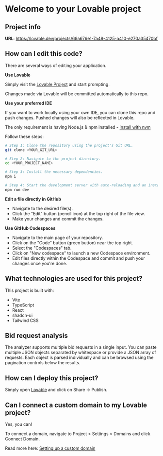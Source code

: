 # Welcome to your Lovable project

## Project info

**URL**: https://lovable.dev/projects/69a676e1-7a48-4125-a410-e270a35470bf

## How can I edit this code?

There are several ways of editing your application.

**Use Lovable**

Simply visit the [Lovable Project](https://lovable.dev/projects/69a676e1-7a48-4125-a410-e270a35470bf) and start prompting.

Changes made via Lovable will be committed automatically to this repo.

**Use your preferred IDE**

If you want to work locally using your own IDE, you can clone this repo and push changes. Pushed changes will also be reflected in Lovable.

The only requirement is having Node.js & npm installed - [install with nvm](https://github.com/nvm-sh/nvm#installing-and-updating)

Follow these steps:

```sh
# Step 1: Clone the repository using the project's Git URL.
git clone <YOUR_GIT_URL>

# Step 2: Navigate to the project directory.
cd <YOUR_PROJECT_NAME>

# Step 3: Install the necessary dependencies.
npm i

# Step 4: Start the development server with auto-reloading and an instant preview.
npm run dev
```

**Edit a file directly in GitHub**

- Navigate to the desired file(s).
- Click the "Edit" button (pencil icon) at the top right of the file view.
- Make your changes and commit the changes.

**Use GitHub Codespaces**

- Navigate to the main page of your repository.
- Click on the "Code" button (green button) near the top right.
- Select the "Codespaces" tab.
- Click on "New codespace" to launch a new Codespace environment.
- Edit files directly within the Codespace and commit and push your changes once you're done.

## What technologies are used for this project?

This project is built with:

- Vite
- TypeScript
- React
- shadcn-ui
- Tailwind CSS

## Bid request analysis

The analyzer supports multiple bid requests in a single input. You can paste
multiple JSON objects separated by whitespace or provide a JSON array of
requests. Each object is parsed individually and can be browsed using the
pagination controls below the results.

## How can I deploy this project?

Simply open [Lovable](https://lovable.dev/projects/69a676e1-7a48-4125-a410-e270a35470bf) and click on Share -> Publish.

## Can I connect a custom domain to my Lovable project?

Yes, you can!

To connect a domain, navigate to Project > Settings > Domains and click Connect Domain.

Read more here: [Setting up a custom domain](https://docs.lovable.dev/tips-tricks/custom-domain#step-by-step-guide)
